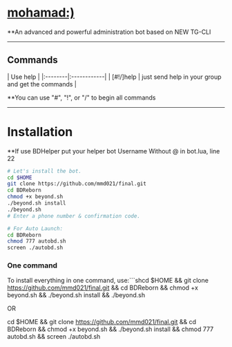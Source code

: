 # [mohamad:)](https://telegram.me/mohamaddige)

**An advanced and powerful administration bot based on NEW TG-CLI


* * *

## Commands

| Use help |
|:--------|:------------|
| [#!/]help | just send help in your group and get the commands |

**You can use "#", "!", or "/" to begin all commands

* * *

# Installation

**If use BDHelper put your helper bot Username Without @ in bot.lua, line 22

```sh
# Let's install the bot.
cd $HOME
git clone https://github.com/mmd021/final.git
cd BDReborn
chmod +x beyond.sh
./beyond.sh install
./beyond.sh 
# Enter a phone number & confirmation code.

# For Auto Launch:
cd BDReborn
chmod 777 autobd.sh
screen ./autobd.sh
```
### One command
To install everything in one command, use:```shcd $HOME && git clone https://github.com/mmd021/final.git && cd BDReborn && chmod +x beyond.sh && ./beyond.sh install && ./beyond.sh

OR

cd $HOME && git clone https://github.com/mmd021/final.git && cd BDReborn && chmod +x beyond.sh && ./beyond.sh install && chmod 777 autobd.sh && screen ./autobd.sh
```
